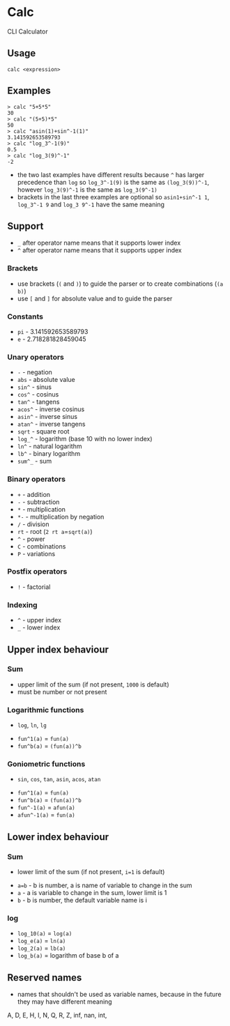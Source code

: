 # Calc
CLI Calculator

## Usage
```
calc <expression>
```

## Examples
```shell
> calc "5+5*5"
30
> calc "(5+5)*5"
50
> calc "asin(1)+sin^-1(1)"
3.141592653589793
> calc "log_3^-1(9)"
0.5
> calc "log_3(9)^-1"
-2
```
- the two last examples have different results because `^` has larger precedence than `log`
so `log_3^-1(9)` is the same as `(log_3(9))^-1`, however `log_3(9)^-1` is the same as `log_3(9^-1)`
- brackets in the last three examples are optional so `asin1+sin^-1 1`, `log_3^-1 9` and `log_3 9^-1` have the same meaning

## Support
- `_` after operator name means that it supports lower index
- `^` after operator name means that it supports upper index

### Brackets
- use brackets (`(` and `)`) to guide the parser or to create combinations (`(a b)`)
- use `[` and `]` for absolute value and to guide the parser

### Constants
- `pi` - 3.141592653589793
- `e` - 2.718281828459045

### Unary operators
- `-` - negation
- `abs` - absolute value
- `sin^` - sinus
- `cos^` - cosinus
- `tan^` - tangens
- `acos^` - inverse cosinus
- `asin^` - inverse sinus
- `atan^` - inverse tangens
- `sqrt` - square root
- `log_^` - logarithm (base 10 with no lower index)
- `ln^` - natural logarithm
- `lb^` - binary logarithm
- `sum^_` - sum

### Binary operators
- `+` - addition
- `-` - subtraction
- `*` - multiplication
- `*-` - multiplication by negation
- `/` - division
- `rt` - root (`2 rt a`=`sqrt(a)`)
- `^` - power
- `C` - combinations
- `P` - variations

### Postfix operators
- `!` - factorial

### Indexing
- `^` - upper index
- `_` - lower index

## Upper index behaviour
### Sum
- upper limit of the sum (if not present, `1000` is default)
- must be number or not present

### Logarithmic functions
+ `log`, `ln`, `lg`
- `fun^1(a)` = `fun(a)`
- `fun^b(a)` = `(fun(a))^b`

### Goniometric functions
+  `sin`, `cos`, `tan`, `asin`, `acos`, `atan`
- `fun^1(a)` = `fun(a)`
- `fun^b(a)` = `(fun(a))^b`
- `fun^-1(a)` = `afun(a)`
- `afun^-1(a)` = `fun(a)`

## Lower index behaviour
### Sum
- lower limit of the sum (if not present, `i=1` is default)
+ `a=b` - b is number, a is name of variable to change in the sum
+ `a` - a is variable to change in the sum, lower limit is 1
+ `b` - b is number, the default variable name is i

### log
- `log_10(a)` = `log(a)`
- `log_e(a)` = `ln(a)`
- `log_2(a)` = `lb(a)`
- `log_b(a)` = logarithm of base b of a

## Reserved names
- names that shouldn't be used as variable names, because in the future they may have different meaning

A, D, E, H, I, N, Q, R, Z, inf, nan, int, 
